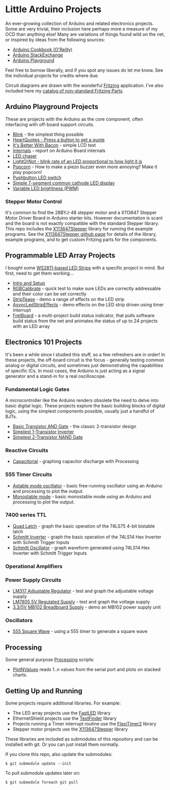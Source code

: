 # Little Arduino Projects

An ever-growing collection of Arduino and related electronics projects.
Some are very trivial, their inclusion here perhaps more a measure of my OCD than anything else!
Many are variations of things found wild on the net, or inspired by ideas from the following sources:

* [Arduino Cookbook (O'Reilly)](http://www.amazon.com/gp/product/1449313876/ref=as_li_tl?ie=UTF8&camp=1789&creative=390957&creativeASIN=1449313876&linkCode=as2&tag=itsaprli-20&linkId=5F6YF3D5RCEZYXUU)
* [Arduino StackExchange](http://arduino.stackexchange.com/)
* [Arduino Playground](http://playground.arduino.cc/)

Feel free to borrow liberally, and if you spot any issues do let me know. See the individual projects for credits where due.

Circuit diagrams are drawn with the wonderful [Fritzing](http://fritzing.org/home/) application. I've also included here my [catalog of non-standard Fritzing Parts](./FritzingParts).

## Arduino Playground Projects

These are projects with the Arduino as the core component, often interfacing with off-board support circuits.

* [Blink](./playground/Blink) - the simplest thing possible
* [HeartQuotes - Press a button to get a quote](./playground/HeartQuotes)
* [It's Better With Bacon](./playground/BetterWithBacon) - simple LCD test
* [Internals](./playground/Internals) - report on Arduino Board internals
* [LED chaser](./playground/LedChaser)
* [LightOrNot - blink rate of an LED proportional to how light it is](./playground/LightOrNot)
* [Popcorn](./playground/Popcorn) - How to make a piezo buzzer even more annoying? Make it play popcorn!
* [Pushbutton LED switch](./playground/PushbuttonLED)
* [Simple 7-segment common cathode LED display](./playground/Simple7SegmentDisplay)
* [Variable LED brightness (PWM)](./playground/VariableLED)

### Stepper Motor Control

It's common to find the 28BYJ-48 stepper motor and a X113647 Stepper Motor Driver Board in Arduino starter kits. However documentation is scant and the board is not exactly compatible with the standard Stepper library. This repo includes the [X113647Stepper](https://github.com/tardate/X113647Stepper) library for running the example programs.
See the [X113647Stepper github page](https://github.com/tardate/X113647Stepper) for details of the library, example programs, and to get custom Fritzing parts for the components.

## Programmable LED Array Projects

I bought some [WS2811-based LED Strips](http://www.aliexpress.com/item/IP68-12mm-WS2811-as-WS2801-led-pixel-module-IP68-waterproof-DC5V-full-color-RGB-50pcs-a/1932649085.html) with a specific project in mind. But first, need to get them working...

* [Intro and Setup](./LEDArrayDemos)
* [RGBCalibrate](./LEDArrayDemos/RGBCalibrate) - quick test to make sure LEDs are correctly addressable and their color can be set correctly
* [StripTease](./LEDArrayDemos/StripTease) - demo a range of effects on the LED strip
* [AsyncLedStripEffects](./LEDArrayDemos/AsyncLedStripEffects) - demo effects on the LED strip driven using timer interrupt
* [FretBoard](./FretBoard) - a multi-project build status indicator, that pulls software build status from the net and animates the status of up to 24 projects with an LED array


## Electronics 101 Projects

It's been a while since I studied this stuff, so a few refreshers are in order! In these projects, the off-board circuit is the focus - generally testing common analog or digital circuits, and sometimes just demonstrating the capabilities of specific ICs. In most cases, the Arduino is just acting as a signal generator and a stand-in for a real oscilloscope.

### Fundamental Logic Gates

A microcontroller like the Arduino renders obsolete the need to delve into basic digital logic. These projects explore the basic building blocks of digital logic, using the simplest components possible, usually just a handful of BJTs.

* [Basic Transistor AND Gate](./Electronics101/BasicAND) - the classic 2-transistor design
* [Simplest 1-Transistor Inverter](./Electronics101/SimplestInverter)
* [Simplest 2-Transistor NAND Gate](./Electronics101/SimplestNAND)

### Reactive Circuits

* [Capacitorial](./Electronics101/Capacitorial) - graphing capacitor discharge with Processing

### 555 Timer Circuits

* [Astable mode oscillator](./Electronics101/555Timer/AstableOscillator) - basic free-running oscillator using an Arduino and processing to plot the output.
* [Monostable mode](./Electronics101/555Timer/Monostable) - basic monostable mode using an Arduino and processing to plot the output.

### 7400 series TTL

* [Quad Latch](./Electronics101/QuadLatch) - graph the basic operation of the 74LS75 4-bit bistable latch
* [Schmitt Inverter](./Electronics101/SchmittInverter) - graph the basic operation of the 74LS14 Hex Inverter with Schmitt Trigger Inputs
* [Schmitt Oscillator](./Electronics101/SchmittOscillator) - graph waveform generated using 74LS14 Hex Inverter with Schmitt Trigger Inputs


### Operational Amplifiers


### Power Supply Circuits

* [LM317 Adjustable Regulator](./Electronics101/Power317) - test and graph the adjustable voltage supply
* [LM7805 5V Regulated Supply](./Electronics101/Power7805) - test and graph the voltage supply
* [3.3/5V MB102 Breadboard Supply](./Electronics101/PowerMB102) - demo an MB102 power supply unit


### Oscillators

* [555 Square Wave](./Electronics101/555Timer/AstableOscillator) - using a 555 timer to generate a square wave


## Processing

Some general purpose [Processing](https://www.processing.org/download/) scripts:

* [PlotNValues](./processing/PlotNValues) reads 1..n values from the serial port and plots on stacked charts.


## Getting Up and Running

Some projects require additional libraries. For example:
* The LED array projects use the [FastLED](http://fastled.io/) library
* EthernetShield projects use the [TextFinder](https://github.com/tardate/TextFinder) library
* Projects running a Timer interrupt routine use the [FlexiTimer2](https://github.com/wimleers/flexitimer2) library
* Stepper motor projects use the [X113647Stepper](https://github.com/tardate/X113647Stepper) library

These libraries are included as submodules of this repository and can be installed with git.
Or you can just install them normally.

If you clone this repo, also update the submodules:

    $ git submodule update --init

To pull submodule updates later on:

    $ git submodule foreach git pull

